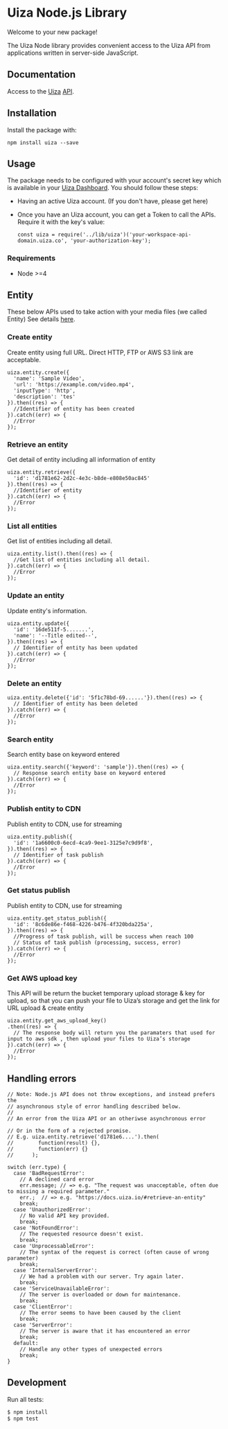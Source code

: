 # Uiza Node.js Library

Welcome to your new package! 

The Uiza Node library provides convenient access to the Uiza API from applications written in server-side JavaScript.

## Documentation

Access to the [Uiza](https://uiza.io/) [API](https://id.uiza.io/).

## Installation

Install the package with:

    npm install uiza --save

## Usage
The package needs to be configured with your account's secret key which is available in your [Uiza Dashboard](https://id.uiza.io/).
You should follow these steps:
* Having an active Uiza account. (If you don't have, please get here)
* Once you have an Uiza account, you can get a Token to call the APIs.
Require it with the key's value:

      const uiza = require('../lib/uiza')('your-workspace-api-domain.uiza.co', 'your-authorization-key');


### Requirements

* Node >=4

## Entity

These below APIs used to take action with your media files (we called Entity) See details [here](https://docs.uiza.io/#video).

### Create entity

Create entity using full URL. Direct HTTP, FTP or AWS S3 link are acceptable.

```node
uiza.entity.create({
  'name': 'Sample Video',
  'url': 'https://example.com/video.mp4',
  'inputType': 'http',
  'description': 'tes'
}).then((res) => {
  //Identifier of entity has been created
}).catch((err) => {
  //Error
});
```

### Retrieve an entity

Get detail of entity including all information of entity

```node
uiza.entity.retrieve({
  'id': 'd1781e62-2d2c-4e3c-b8de-e808e50ac845'
}).then((res) => {
  //Identifier of entity
}).catch((err) => {
  //Error
});
```

### List all entities

Get list of entities including all detail.

```node
uiza.entity.list().then((res) => {
  //Get list of entities including all detail.
}).catch((err) => {
  //Error
});
```

### Update an entity

Update entity's information.

```node
uiza.entity.update({
  'id': '16de511f-5.......',
  'name': '--Title edited--',
}).then((res) => {
  // Identifier of entity has been updated
}).catch((err) => {
  //Error
});
```

### Delete an entity

```node
uiza.entity.delete({'id': '5f1c78bd-69......'}).then((res) => {
  // Identifier of entity has been deleted
}).catch((err) => {
  //Error
});
```

### Search entity

Search entity base on keyword entered

```node
uiza.entity.search({'keyword': 'sample'}).then((res) => {
  // Response search entity base on keyword entered
}).catch((err) => {
  //Error
});
```

### Publish entity to CDN

Publish entity to CDN, use for streaming

```node
uiza.entity.publish({
  'id': '1a6600c0-6ecd-4ca9-9ee1-3125e7c9d9f8',
}).then((res) => {
  // Identifier of task publish
}).catch((err) => {
  //Error
});
```

### Get status publish

Publish entity to CDN, use for streaming

```node
uiza.entity.get_status_publish({
  'id': '8c6de86e-f468-4226-b476-4f320bda225a',
}).then((res) => {
  //Progress of task publish, will be success when reach 100
  // Status of task publish (processing, success, error)
}).catch((err) => {
  //Error
});
```

### Get AWS upload key

This API will be return the bucket temporary upload storage & key for upload, so that you can push your file to Uiza’s storage and get the link for URL upload & create entity

```node
uiza.entity.get_aws_upload_key()
.then((res) => {
  // The response body will return you the paramaters that used for input to aws sdk , then upload your files to Uiza’s storage
}).catch((err) => {
  //Error
});
```


## Handling errors

```node
// Note: Node.js API does not throw exceptions, and instead prefers the
// asynchronous style of error handling described below.
//
// An error from the Uiza API or an otheriwse asynchronous error

// Or in the form of a rejected promise.
// E.g. uiza.entity.retrieve('d1781e6....').then(
//        function(result) {},
//        function(err) {}
//      );

switch (err.type) {
  case 'BadRequestError':
    // A declined card error
    err.message; // => e.g. "The request was unacceptable, often due to missing a required parameter."
    err.;  // => e.g. "https://docs.uiza.io/#retrieve-an-entity"
    break;
  case 'UnauthorizedError':
    // No valid API key provided.
    break;
  case 'NotFoundError':
    // The requested resource doesn't exist.
    break;
  case 'UnprocessableError':
    // The syntax of the request is correct (often cause of wrong parameter)
    break;
  case 'InternalServerError':
    // We had a problem with our server. Try again later.
    break;
  case 'ServiceUnavailableError':
    // The server is overloaded or down for maintenance.
    break;
  case 'ClientError':
    // The error seems to have been caused by the client
    break;
  case 'ServerError':
    // The server is aware that it has encountered an error
    break;
  default:
    // Handle any other types of unexpected errors
    break;
}
```

## Development

Run all tests:

```bash
$ npm install
$ npm test
```

